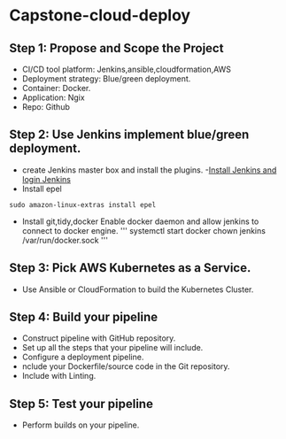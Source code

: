 # Capstone-cloud-deploy


## Step 1: Propose and Scope the Project
- CI/CD tool platform: Jenkins,ansible,cloudformation,AWS
- Deployment strategy: Blue/green deployment.
- Container: Docker.
- Application: Ngix
- Repo: Github
## Step 2: Use Jenkins implement blue/green deployment.
- create Jenkins master box and install the plugins.
-[Install Jenkins and login Jenkins](https://github.com/davincizhao/Jenkins_Pipelines_on_AWS/blob/master/README.md)
- Install epel
```
sudo amazon-linux-extras install epel
```
- Install git,tidy,docker
Enable docker daemon and allow jenkins to connect to docker engine.
'''
systemctl start docker
chown jenkins /var/run/docker.sock
'''

## Step 3: Pick AWS Kubernetes as a Service.
- Use Ansible or CloudFormation to build the Kubernetes Cluster.


## Step 4: Build your pipeline
- Construct pipeline with GitHub repository.
- Set up all the steps that your pipeline will include.
- Configure a deployment pipeline.
- nclude your Dockerfile/source code in the Git repository.
- Include with Linting.
## Step 5: Test your pipeline
- Perform builds on your pipeline.


